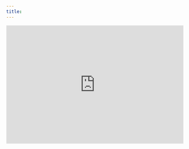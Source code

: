 ```yaml
---
title: 
---
```


<iframe src="https://jidin.substack.com/embed" width="480" height="320" style="border:1px solid #EEE; background:white;" frameborder="0" scrolling="no"></iframe>
